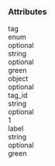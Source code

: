 <div class="attributes">
    <div class="attributesTitle">
        <h3 class="attributesTitleText">Attributes</h3></div>
    <div class="attributesList">
        <div class="attributeObject">
            <div class="attributeObjectMembers">
                <div class="attributeObjectMemberContainer">
                    <div class="attributeObjectMember isExpanded isExpandableCollapsible isEnum">
                        <div class="attributeObjectMemberToggle">
                            <div class="attributeToggle isExpanded"><span class="attributeToggleIcon"></span></div>
                        </div>
                        <div class="attributeObjectMemberKey">
                            <div class="attributeKey">tag</div>
                            <div class="attributeObjectMemberType">
                                <div class="attributeType">enum</div>
                            </div>
                        </div>
                        <div class="attributeObjectMemberRequirement">
                            <div class="attributeRequirement isOptional"><span class="attributeRequirementIcon"></span><span class="attributeRequirementTooltip"><div class="attributeTooltip"><span class="attributeTooltipText">optional</span></div>
                            </span>
                        </div>
                    </div>
                    <div class="attributeObjectMemberDescription">
                        <noscript></noscript>
                    </div>
                    <div class="attributeObjectMemberValueRow">
                        <div class="attributeObjectMemberValue">
                            <div class="attributeObject">
                                <div class="attributeObjectMembers">
                                    <div class="attributeObjectMemberContainer">
                                        <div class="attributeEnumMember isExpanded">
                                            <div class="attributeEnumMemberToggle">
                                                <div class="attributeToggle isExpanded"><span class="attributeToggleIcon"></span></div>
                                            </div>
                                            <div class="attributeEnumMemberKey">
                                                <noscript></noscript>
                                                <div class="attributeEnumMemberType">
                                                    <div class="attributeType">string</div>
                                                </div>
                                            </div>
                                            <div class="attributeEnumMemberRequirement">
                                                <div class="attributeRequirement isOptional"><span class="attributeRequirementIcon"></span><span class="attributeRequirementTooltip"><div class="attributeTooltip"><span class="attributeTooltipText">optional</span></div>
                                                </span>
                                            </div>
                                        </div>
                                        <div class="attributeEnumMemberDescription">
                                            <noscript></noscript>
                                        </div>
                                        <div class="attributeEnumMemberValueRow">
                                            <div class="attributeEnumMemberValue">
                                                <div class="attributeValue">green</div>
                                            </div>
                                        </div>
                                    </div>
                                </div>
                                <div class="attributeObjectMemberContainer">
                                    <div class="attributeEnumMember isExpanded isExpandableCollapsible isObject">
                                        <div class="attributeEnumMemberToggle">
                                            <div class="attributeToggle isExpanded"><span class="attributeToggleIcon"></span></div>
                                        </div>
                                        <div class="attributeEnumMemberKey">
                                            <noscript></noscript>
                                            <div class="attributeEnumMemberType">
                                                <div class="attributeType">object</div>
                                            </div>
                                        </div>
                                        <div class="attributeEnumMemberRequirement">
                                            <div class="attributeRequirement isOptional"><span class="attributeRequirementIcon"></span><span class="attributeRequirementTooltip"><div class="attributeTooltip"><span class="attributeTooltipText">optional</span></div>
                                            </span>
                                        </div>
                                    </div>
                                    <div class="attributeEnumMemberDescription">
                                        <noscript></noscript>
                                    </div>
                                    <div class="attributeEnumMemberValueRow">
                                        <div class="attributeEnumMemberValue">
                                            <div class="attributeObject">
                                                <div class="attributeObjectMembers">
                                                    <div class="attributeObjectMemberContainer">
                                                        <div class="attributeObjectMember isExpanded">
                                                            <div class="attributeObjectMemberToggle">
                                                                <div class="attributeToggle isExpanded"><span class="attributeToggleIcon"></span></div>
                                                            </div>
                                                            <div class="attributeObjectMemberKey">
                                                                <div class="attributeKey">tag_id</div>
                                                                <div class="attributeObjectMemberType">
                                                                    <div class="attributeType">string</div>
                                                                </div>
                                                            </div>
                                                            <div class="attributeObjectMemberRequirement">
                                                                <div class="attributeRequirement isOptional"><span class="attributeRequirementIcon"></span><span class="attributeRequirementTooltip"><div class="attributeTooltip"><span class="attributeTooltipText">optional</span></div>
                                                                </span>
                                                            </div>
                                                        </div>
                                                        <div class="attributeObjectMemberDescription">
                                                            <noscript></noscript>
                                                        </div>
                                                        <div class="attributeObjectMemberValueRow">
                                                            <div class="attributeObjectMemberValue">
                                                                <div class="attributeValue">1</div>
                                                            </div>
                                                        </div>
                                                    </div>
                                                </div>
                                                <div class="attributeObjectMemberContainer">
                                                    <div class="attributeObjectMember isExpanded">
                                                        <div class="attributeObjectMemberToggle">
                                                            <div class="attributeToggle isExpanded"><span class="attributeToggleIcon"></span></div>
                                                        </div>
                                                        <div class="attributeObjectMemberKey">
                                                            <div class="attributeKey">label</div>
                                                            <div class="attributeObjectMemberType">
                                                                <div class="attributeType">string</div>
                                                            </div>
                                                        </div>
                                                        <div class="attributeObjectMemberRequirement">
                                                            <div class="attributeRequirement isOptional"><span class="attributeRequirementIcon"></span><span class="attributeRequirementTooltip"><div class="attributeTooltip"><span class="attributeTooltipText">optional</span></div>
                                                            </span>
                                                        </div>
                                                    </div>
                                                    <div class="attributeObjectMemberDescription">
                                                        <noscript></noscript>
                                                    </div>
                                                    <div class="attributeObjectMemberValueRow">
                                                        <div class="attributeObjectMemberValue">
                                                            <div class="attributeValue">green</div>
                                                        </div>
                                                    </div>
                                                </div>
                                            </div>
                                        </div>
                                    </div>
                                </div>
                            </div>
                        </div>
                    </div>
                </div>
            </div>
        </div>
    </div>
</div>
</div>
</div>
</div>
</div>
</div>